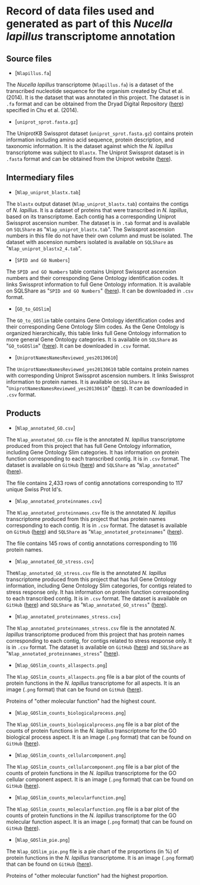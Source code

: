 # Record of data files used and generated as part of this *Nucella lapillus* transcriptome annotation

## Source files

- [`Nlapillus.fa`]

The *Nucella lapillus* transcriptome (`Nlapillus.fa`) is a dataset of the transcribed nucleotide sequence for the organism created by Chut et al. (2014). It is the dataset that was annotated in this project. The dataset is in `.fa` format and can be obtained from the Dryad Digital Repository ([here](http://dx.doi.org/10.5061/dryad.610dd)) specified in Chu et al. (2014).

- [`uniprot_sprot.fasta.gz`]

The UniprotKB Swissprot dataset (`uniprot_sprot.fasta.gz`) contains protein information including amino acid sequence, protein description, and taxonomic information. It is the dataset against which the *N. lapillus* transcriptome was subject to `Blastx`. The Uniprot Swissprot dataset is in `.fasta` format and can be obtained from the Uniprot website ([here](http://www.uniprot.org/downloads)).

## Intermediary files

- [`Nlap_uniprot_blastx.tab`]

The `blastx` output dataset (`Nlap_uniprot_blastx.tab`) contains the contigs of *N. lapillus*. It is a dataset of proteins that were transcribed in *N. lapillus*, based on its transcriptome. Each contig has a corresponding Uniprot Swissprot ascension number. The dataset is in `.tab` format and is available on `SQLShare` as "`Nlap_uniprot_blastx.tab`". The Swissprot ascension numbers in this file do not have their own column and must be isolated. The dataset with ascension numbers isolated is available on `SQLShare` as "`Nlap_uniprot_blastx2_4.tab`".

- [`SPID and GO Numbers`]

The `SPID and GO Numbers` table contains Uniprot Swissprot ascension numbers and their corresponding Gene Ontology identification codes. It links Swissprot information to full Gene Ontology information. It is available on SQLShare as "`SPID and GO Numbers`" ([here](https://sqlshare.escience.washington.edu/sqlshare/#s=query/sr320@washington.edu/SPID_and_GO_Numbers)). It can be downloaded in `.csv` format.

- [`GO_to_GOSlim`]

The `GO_to_GOSlim` table contains Gene Ontology identification codes and their corresponding Gene Ontology Slim codes. As the Gene Ontology is organized hierarchically, this table links full Gene Ontology information to more general Gene Ontology categories. It is available on `SQLShare` as "`GO_toGOSlim`" ([here](https://sqlshare.escience.washington.edu/sqlshare/#s=query/sr320%40washington.edu/GO_to_GOslim)). It can be downloaded in `.csv` format.

- [`UniprotNamesNamesReviewed_yes20130610`]

The `UniprotNamesNamesReviewed_yes20130610` table contains protein names with corresponding Uniprot Swissprot ascension numbers. It links Swissprot information to protein names. It is available on `SQLShare` as "`UniprotNamesNamesReviewed_yes20130610`" ([here](https://sqlshare.escience.washington.edu/sqlshare/#s=query/wking2%40washington.edu/UniprotProtNamesReviewed_yes20130610_immune)). It can be downloaded in `.csv` format. 

## Products

- [`Nlap_annotated_GO.csv`]

The `Nlap_annotated_GO.csv` file is the annotated *N. lapillus* transcriptome produced from this project that has full Gene Ontology information, including Gene Ontology Slim categories. It has information on protein function corresponding to each transcribed contig. It is in `.csv` format. The dataset is available on `GitHub` ([here](https://github.com/willking2/fish546_W15/tree/master/nlap-ano/products)) and `SQLShare` as "`Nlap_annotated`" ([here](https://sqlshare.escience.washington.edu/sqlshare/#s=query/wking2%40washington.edu/Nlap_annotated)).

The file contains 2,433 rows of contig annotations corresponding to 117 unique Swiss Prot Id's.  


- [`Nlap_annotated_proteinnames.csv`]

The `Nlap_annotated_proteinnames.csv` file is the annotated *N. lapillus* transcriptome produced from this project that has protein names corresponding to each contig. It is in `.csv` format. The dataset is available on `GitHub` ([here](https://github.com/willking2/fish546_W15/tree/master/nlap-ano/products)) and `SQLShare` as "`Nlap_annotated_proteinnames`" ([here](https://sqlshare.escience.washington.edu/sqlshare/#s=query/wking2%40washington.edu/Nlap_annotated_proteinnames)).

The file contains 145 rows of contig annotations corresponding to 116 protein names. 

- [`Nlap_annotated_GO_stress.csv`]

The`Nlap_annotated_GO_stress.csv` file is the annotated *N. lapillus* transcriptome produced from this project that has full Gene Ontology information, including Gene Ontology Slim categories, for contigs related to stress response only. It has information on protein function corresponding to each transcribed contig. It is in `.csv` format. The dataset is available on `GitHub` ([here](https://github.com/willking2/fish546_W15/tree/master/nlap-ano/products)) and `SQLShare` as "`Nlap_annotated_GO_stress`" ([here](https://sqlshare.escience.washington.edu/sqlshare/#s=query/wking2%40washington.edu/Nlap_annotated_GO_stress.csv)).  

- [`Nlap_annotated_proteinnames_stress.csv`]

The `Nlap_annotated_proteinnames_stress.csv` file is the annotated *N. lapillus* transcriptome produced from this project that has protein names corresponding to each contig, for contigs related to stress response only. It is in `.csv` format. The dataset is available on `GitHub` ([here](https://github.com/willking2/fish546_W15/tree/master/nlap-ano/products)) and `SQLShare` as "`Nlap_annotated_proteinnames_stress`" ([here](https://sqlshare.escience.washington.edu/sqlshare/#s=query/wking2%40washington.edu/Nlap_annotated_proteinnames_stress)).

- [`Nlap_GOSlim_counts_allaspects.png`]

The `Nlap_GOSlim_counts_allaspects.png` file is a bar plot of the counts of protein functions in the *N. lapillus* transcriptome for all aspects. It is an image (`.png` format) that can be found on `GitHub` ([here](https://github.com/willking2/fish546_W15/blob/master/nlap-ano/products/Nlap_GOSlim_counts_allaspects.png)).

Proteins of "other molecular function" had the highest count.

- [`Nlap_GOSlim_counts_biologicalprocess.png`]

The `Nlap_GOSlim_counts_biologicalprocess.png` file is a bar plot of the counts of protein functions in the *N. lapillus* transcriptome for the GO biological process aspect. It is an image (`.png` format) that can be found on `GitHub` ([here](https://github.com/willking2/fish546_W15/blob/master/nlap-ano/products/Nlap_GOSlim_counts_biologicalprocess.png)).

- [`Nlap_GOSlim_counts_cellularcomponent.png`]
 
The `Nlap_GOSlim_counts_cellularcomponent.png` file is a bar plot of the counts of protein functions in the *N. lapillus* transcriptome for the GO cellular component aspect. It is an image (`.png` format) that can be found on `GitHub` ([here](https://github.com/willking2/fish546_W15/blob/master/nlap-ano/products/Nlap_GOSlim_counts_cellularcomponent.png)).

- [`Nlap_GOSlim_counts_molecularfunction.png`]

The `Nlap_GOSlim_counts_molecularfunction.png` file is a bar plot of the counts of protein functions in the *N. lapillus* transcriptome for the GO molecular function aspect. It is an image (`.png` format) that can be found on `GitHub` ([here](https://github.com/willking2/fish546_W15/blob/master/nlap-ano/products/Nlap_GOSlim_counts_molecularfunction.png)).

- [`Nlap_GOSlim_pie.png`]

The `Nlap_GOSlim_pie.png` file is a pie chart of the proportions (in %) of protein functions in the *N. lapillus* transcriptome. It is an image (`.png` format) that can be found on `GitHub` ([here](https://github.com/willking2/fish546_W15/blob/master/nlap-ano/products/Nlap_GOSlim_pie.png)).

Proteins of "other molecular function" had the highest proportion. 
